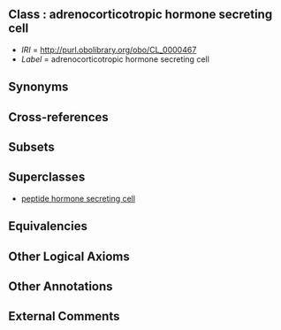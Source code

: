 
## Class : adrenocorticotropic hormone secreting cell

 * *IRI* = http://purl.obolibrary.org/obo/CL_0000467
 * *Label* = adrenocorticotropic hormone secreting cell

## Synonyms


## Cross-references


## Subsets


## Superclasses

 * [peptide hormone secreting cell](../../CL/67/CL_0000167.md)

## Equivalencies


## Other Logical Axioms


## Other Annotations


## External Comments

